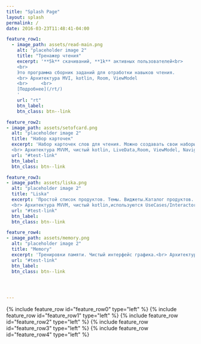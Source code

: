```yaml
---
title: "Splash Page"
layout: splash
permalink: /
date: 2016-03-23T11:48:41-04:00

feature_row1:
  - image_path: assets/read-main.png
    alt: "placeholder image 2"
    title: "Тренажер чтения"
    excerpt: '**5k** скачиваний, **1k** активных пользователей<br>
    <br>
    Это программа сборник заданий для отработки навыков чтения.
    <br> Архитектура MVI, kotlin, Room, ViewModel
    <br>     <br>
    [Подробнее](/rt/)
    '
    url: "rt"
    btn_label:   
    btn_class: btn--link

feature_row2:
- image_path: assets/setofcard.png
  alt: "placeholder image 2"
  title: "Набор карточек"
  excerpt: 'Набор карточек слов для чтения. Можно создавать свои наборы карт, можно откладывать карты для повтора позднее.
  <br> Архитектура MVVM, чистый kotlin, LiveData,Room, ViewModel, Navigation '
  url: "#test-link"
  btn_label:   
  btn_class: btn--link

feature_row3:
- image_path: assets/liska.png
  alt: "placeholder image 2"
  title: "Liska"
  excerpt: 'Простой список продуктов. Темы. Виджеты.Каталог продуктов.
  <br> Архитектура MVVM, чистый kotlin,используются UseCases/Interactors, LiveData,Room, ViewModel, Navigation'
  url: "#test-link"
  btn_label:   
  btn_class: btn--link

feature_row4:
- image_path: assets/memory.png
  alt: "placeholder image 2"
  title: "Memory"
  excerpt: 'Тренировки памяти. Чистый интерфейс графика.<br> Архитектура MVP, java.'
  url: "#test-link"
  btn_label:   
  btn_class: btn--link




---
```


{% include feature_row id="feature_row0" type="left" %}
{% include feature_row id="feature_row1" type="left" %}
{% include feature_row id="feature_row2" type="left" %}
{% include feature_row id="feature_row3" type="left" %}
{% include feature_row id="feature_row4" type="left" %}

